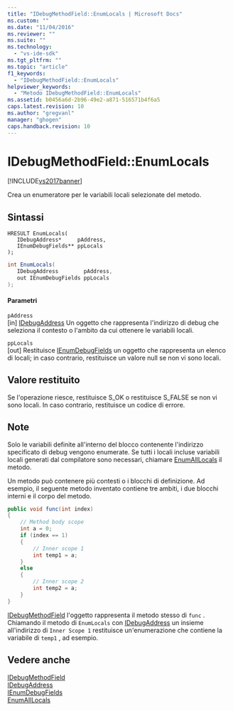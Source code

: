 ```yaml
---
title: "IDebugMethodField::EnumLocals | Microsoft Docs"
ms.custom: ""
ms.date: "11/04/2016"
ms.reviewer: ""
ms.suite: ""
ms.technology: 
  - "vs-ide-sdk"
ms.tgt_pltfrm: ""
ms.topic: "article"
f1_keywords: 
  - "IDebugMethodField::EnumLocals"
helpviewer_keywords: 
  - "Metodo IDebugMethodField::EnumLocals"
ms.assetid: b0456a6d-2b96-49e2-a871-516571b4f6a5
caps.latest.revision: 10
ms.author: "gregvanl"
manager: "ghogen"
caps.handback.revision: 10
---
```

# IDebugMethodField::EnumLocals
[!INCLUDE[vs2017banner](../../../code-quality/includes/vs2017banner.md)]

Crea un enumeratore per le variabili locali selezionate del metodo.  
  
## Sintassi  
  
```cpp#  
HRESULT EnumLocals(   
   IDebugAddress*     pAddress,  
   IEnumDebugFields** ppLocals  
);  
```  
  
```c#  
int EnumLocals(  
   IDebugAddress        pAddress,   
   out IEnumDebugFields ppLocals  
);  
```  
  
#### Parametri  
 `pAddress`  
 \[in\]  [IDebugAddress](../../../extensibility/debugger/reference/idebugaddress.md) Un oggetto che rappresenta l'indirizzo di debug che seleziona il contesto o l'ambito da cui ottenere le variabili locali.  
  
 `ppLocals`  
 \[out\]  Restituisce [IEnumDebugFields](../../../extensibility/debugger/reference/ienumdebugfields.md) un oggetto che rappresenta un elenco di locali; in caso contrario, restituisce un valore null se non vi sono locali.  
  
## Valore restituito  
 Se l'operazione riesce, restituisce S\_OK o restituisce S\_FALSE se non vi sono locali.  In caso contrario, restituisce un codice di errore.  
  
## Note  
 Solo le variabili definite all'interno del blocco contenente l'indirizzo specificato di debug vengono enumerate.  Se tutti i locali incluse variabili locali generati dal compilatore sono necessari, chiamare [EnumAllLocals](../../../extensibility/debugger/reference/idebugmethodfield-enumalllocals.md) il metodo.  
  
 Un metodo può contenere più contesti o i blocchi di definizione.  Ad esempio, il seguente metodo inventato contiene tre ambiti, i due blocchi interni e il corpo del metodo.  
  
```c#  
public void func(int index)  
{  
    // Method body scope  
    int a = 0;  
    if (index == 1)  
    {  
        // Inner scope 1  
        int temp1 = a;  
    }  
    else  
    {  
        // Inner scope 2  
        int temp2 = a;  
    }  
}  
```  
  
 [IDebugMethodField](../../../extensibility/debugger/reference/idebugmethodfield.md) l'oggetto rappresenta il metodo stesso di `func` .  Chiamando il metodo di `EnumLocals` con [IDebugAddress](../../../extensibility/debugger/reference/idebugaddress.md) un insieme all'indirizzo di `Inner Scope 1` restituisce un'enumerazione che contiene la variabile di `temp1` , ad esempio.  
  
## Vedere anche  
 [IDebugMethodField](../../../extensibility/debugger/reference/idebugmethodfield.md)   
 [IDebugAddress](../../../extensibility/debugger/reference/idebugaddress.md)   
 [IEnumDebugFields](../../../extensibility/debugger/reference/ienumdebugfields.md)   
 [EnumAllLocals](../../../extensibility/debugger/reference/idebugmethodfield-enumalllocals.md)
